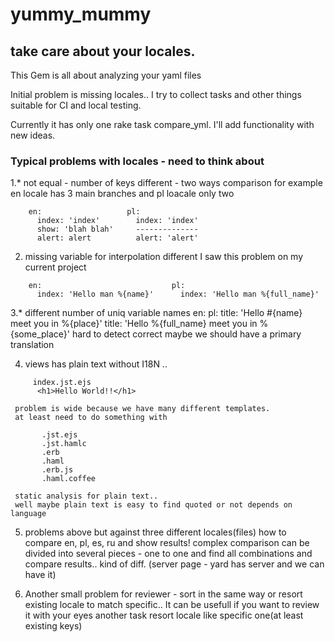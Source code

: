 # yummy_mummy
## take care about your locales.

This Gem is all about analyzing your yaml files

Initial problem is missing locales..
I try to collect tasks and other things suitable for CI and local testing.

Currently it has only one rake task compare_yml.
I'll add functionality with new ideas.

### Typical problems with locales - need to think about

  1.* not equal - number of keys different - two ways comparison
     for example en locale has 3 main branches and pl loacale only two
```
    en:                   pl:
      index: 'index'        index: 'index'
      show: 'blah blah'     --------------
      alert: alert          alert: 'alert'
```

   2. missing variable for interpolation different
     I saw this problem on my current project
```
    en:                             pl:
      index: 'Hello man %{name}'      index: 'Hello man %{full_name}'
```
   3.* different number of uniq variable names
     en:                                            pl:
       title: 'Hello #{name} meet you in %{place}'    title: 'Hello %{full_name} meet you in %{some_place}'
     hard to detect correct maybe we should have a primary translation

   4. views has plain text without I18N ..
```
     index.jst.ejs
      <h1>Hello World!!</h1>
```
     problem is wide because we have many different templates.
     at least need to do something with
```
       .jst.ejs
       .jst.hamlc
       .erb
       .haml
       .erb.js
       .haml.coffee
```
     static analysis for plain text..
     well maybe plain text is easy to find quoted or not depends on language

   5. problems above but against three different locales(files)
     how to compare en, pl, es, ru and show results!
     complex comparison
     can be divided into several pieces - one to one
     and find all combinations and compare results..
     kind of diff. (server page - yard has server and we can have it)

   6. Another small problem for reviewer - sort in the same way
     or resort existing locale to match specific..
     It can be usefull if you want to review it with your eyes
     another task resort locale like specific one(at least existing keys)
